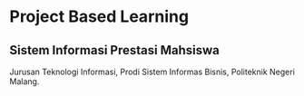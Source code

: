 # Project Based Learning 
## Sistem Informasi Prestasi Mahsiswa

Jurusan Teknologi Informasi, Prodi Sistem Informas Bisnis, Politeknik Negeri Malang.



